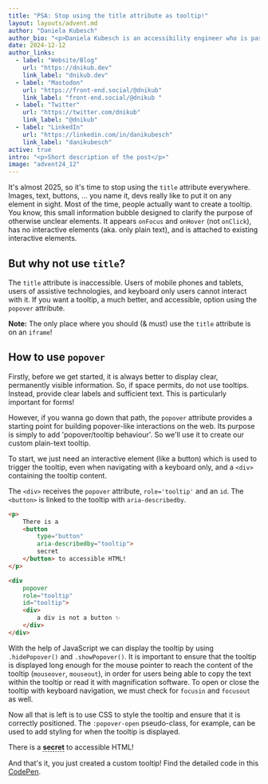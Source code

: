 ```yaml
---
title: "PSA: Stop using the title attribute as tooltip!"
layout: layouts/advent.md
author: "Daniela Kubesch"
author_bio: "<p>Daniela Kubesch is an accessibility engineer who is passionate about user experience and inclusive design. She strongly believes in equality and inclusion and is committed to making digital services accessible. Daniela is also a co-creator of <a href='https://a11yphant.com'>a11yphant.com</a>, a platform that teaches the basics of web accessibility.</p>"
date: 2024-12-12
author_links:
  - label: "Website/Blog"
    url: "https://dnikub.dev"
    link_label: "dnikub.dev"
  - label: "Mastodon"
    url: "https://front-end.social/@dnikub"
    link_label: "front-end.social/@dnikub "
  - label: "Twitter"
    url: "https://twitter.com/dnikub"
    link_label: "@dnikub"
  - label: "LinkedIn"
    url: "https://linkedin.com/in/danikubesch"
    link_label: "danikubesch"
active: true
intro: "<p>Short description of the post</p>"
image: "advent24_12"
---
```

<!-- MM: Great post, thank you! After reading your post I had a couple of questions:

1. Does the popover attribute provide any implict semantics?
2. Is JavaScript a requirement for using popovers?
3. Why does the tooltip only show on hover and focus and not click?
4. Is it a good idea to show content automatically on focus?
5. Is the popover element accessible via the virtual cursor in a screen reader?
6. Is there feature detection? I'm running on Safari 16.5 and there it doesn't work.

If would be great if you could answer those in your post.

 -->

It's almost 2025, so it's time to stop using the `title` attribute everywhere. Images, text, buttons, ... you name it, devs really like to put it on any element in sight. Most of the time, people actually want to create a tooltip. You know, this small information bubble designed to clarify the purpose of otherwise unclear elements. It appears `onFocus` and `onHover` (not `onClick`), has no interactive elements (aka. only plain text), and is attached to existing interactive elements.

## But why not use `title`?

The `title` attribute is inaccessible. Users of mobile phones and tablets, users of assistive technologies, and keyboard only users cannot interact with it.
If you want a tooltip, a much better, and accessible, option using the `popover` attribute.

**Note:** The only place where you should (& must) use the `title` attribute is on an `iframe`!

<!-- 
  MM: Maybe link to Steve Faulkner post or another resource?
  https://html5accessibility.com/stuff/2021/08/26/named-and-framed/
 -->

## How to use `popover`

Firstly, before we get started, it is always better to display clear, permanently visible information. So, if space permits, do not use tooltips. Instead, provide clear labels and sufficient text. This is particularly important for forms!

However, if you wanna go down that path, the `popover` attribute provides a starting point for building popover-like interactions on the web. Its purpose is simply to add 'popover/tooltip behaviour'. So we'll use it to create our custom plain-text tooltip.

To start, we just need an interactive element (like a button) which is used to trigger the tooltip, even when navigating with a keyboard only, and a `<div>` containing the tooltip content.

The `<div>` receives the `popover` attribute, `role='tooltip'` and an `id`. The `<button>` is linked to the tooltip with `aria-describedby`.

```html
<p>
    There is a
    <button
        type="button"
        aria-describedby="tooltip">
        secret
    </button> to accessible HTML!
</p>

<div
    popover
    role="tooltip"
    id="tooltip">
    <div>
        a div is not a button ✨
    </div>
</div>
```

With the help of JavaScript we can display the tooltip by using `.hidePopover()` and `.showPopover()`. It is important to ensure that the tooltip is displayed long enough for the mouse pointer to reach the content of the tooltip (`mouseover`, `mouseout`), in order for users being able to copy the text within the tooltip or read it with magnification software. To open or close the tooltip with keyboard navigation, we must check for `focusin` and `focusout` as well.

Now all that is left is to use CSS to style the tooltip and ensure that it is correctly positioned. The `:popover-open` pseudo-class, for example, can be used to add styling for when the tooltip is displayed.

<style>
  html {
    --anchor-name: --tooltip
}
.popoverbutton {
  font-size: 20px;
  font-family: sans-serif;
  font-weight: 600;
}
.popoverbutton {
  all: unset;
  padding: 0;
  margin: 0;
  background: none;
  border: none;
  border-bottom: 1px dashed #000;
  anchor-name: var(--anchor-name);
  font-weight: bold;
}
.popoverbutton:hover {
  background: transparent;
}
[popover] {
  overflow: visible;
  padding: 0;
  margin: 0;
  border: none;
  background: none;
  position-anchor: var(--anchor-name);
  position-area: var(--popover-inset-area, block-start);
  opacity: 0;
}
[popover]:popover-open {
    opacity: 1;
}
.tooltip-content {
  position: relative;
  text-align: center;
  line-height: 1.2;
  max-inline-size: max-content;
  background-color: #0a0a0a;
  color: #f2f2f2;
  border: 2px solid #f2f2f2;
  border-radius: 0.4rem;
  padding: 0.5rem 0.75rem;
  font-size: 16px;
  font-weight: 400;
  margin-bottom: 0.25rem;
}
.tooltip-content:after {
  font-size: 20px;
  content: "";
  position: absolute;
  bottom: -25%;
  left: 45%;
  transform: rotate(180deg);
  clip-path: polygon(50% 0%, 0% 100%, 100% 100%);
  width: 1.25rem;
  height: 0.75rem;
  background-color: #0a0a0a;
}
</style>

<p>
  There is a
  <!-- interactive element triggering the tooltip -->
  <button
    type="button"
    aria-describedby="tooltip"
    class="popoverbutton">
      secret
  </button> to accessible HTML!
</p>

<!-- The custom tooltip -->
<div
     popover
     role="tooltip"
     id="tooltip">
  <div class="tooltip-content">
    a div is not a button ✨
  </div>
</div>

<script>
  const tooltip = document.querySelector('[popover]');
const tooltipTrigger = document.querySelector('button');
const openTooltip = () => {
  tooltip.showPopover()
};
const closeTooltip = () => {
  tooltip.hidePopover()
};
tooltipTrigger.addEventListener('mouseover', openTooltip);
tooltip.addEventListener('mouseover', openTooltip);
tooltipTrigger.addEventListener('mouseout', closeTooltip);
tooltip.addEventListener('mouseout', closeTooltip);
tooltipTrigger.addEventListener('focusin', openTooltip);
tooltipTrigger.addEventListener('focusout', closeTooltip);
</script>

And that's it, you just created a custom tooltip!
Find the detailed code in this [CodePen](https://codepen.io/dnikub/pen/PwYqwJE).
